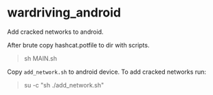 # wardriving_android
Add cracked networks to android.

  After brute copy hashcat.potfile to dir with scripts.
  >sh MAIN.sh
  
  Copy ```add_network.sh``` to android device.
To add cracked networks run:
 >su -c "sh ./add_network.sh"
